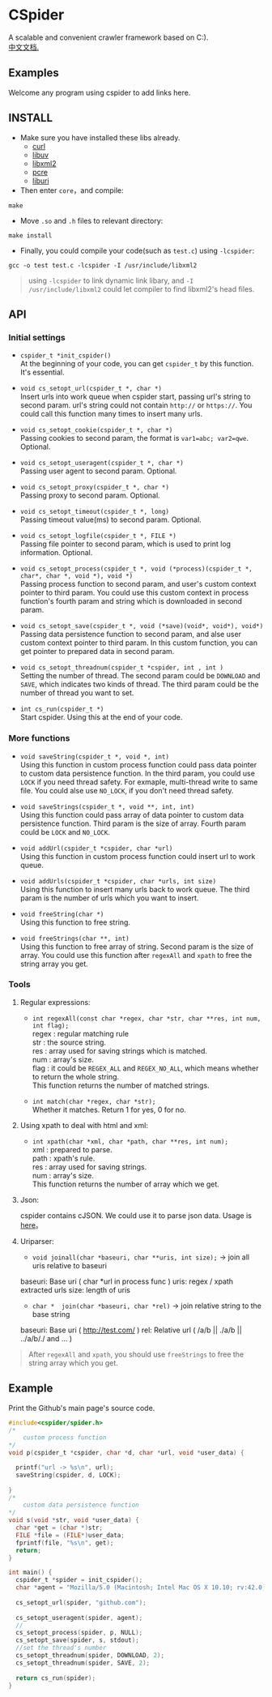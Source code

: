 # CSpider

A scalable and convenient crawler framework based on C:).  
[中文文档.](https://github.com/luohaha/CSpider/wiki/中文文档)

## Examples
Welcome any program using cspider to add links here.

## INSTALL
* Make sure you have installed these libs already.
	* [curl](https://github.com/bagder/curl)
	* [libuv](https://github.com/libuv/libuv)
	* [libxml2](http://xmlsoft.org/index.html)
	* [pcre](http://www.pcre.org)
	* [liburi](https://github.com/nevali/liburi)
* Then enter `core`，and compile:

```
make
```

* Move `.so` and `.h` files to relevant directory:  

```
make install
```

* Finally, you could compile your code(such as `test.c`) using `-lcspider`:  

```
gcc -o test test.c -lcspider -I /usr/include/libxml2
```

> using `-lcspider` to link dynamic link libary, and `-I /usr/include/libxml2` could let compiler to find libxml2's head files.  

## API

### Initial settings
* `cspider_t *init_cspider()`  
	At the beginning of your code, you can get `cspider_t` by this function. It's essential.
	
* `void cs_setopt_url(cspider_t *, char *)`  
	Insert urls into work queue when cspider start, passing url's string to second param. url's string could not contain `http://` or `https://`. You could call this function many times to insert many urls.
	
* `void cs_setopt_cookie(cspider_t *, char *)`  
	Passing cookies to second param, the format is `var1=abc; var2=qwe`. Optional.
	
* `void cs_setopt_useragent(cspider_t *, char *)`  
	Passing user agent to second param. Optional.
	
* `void cs_setopt_proxy(cspider_t *, char *)`  
	Passing proxy to second param. Optional.  
	
* `void cs_setopt_timeout(cspider_t *, long)`  
	Passing timeout value(ms) to second param. Optional.
	
* `void cs_setopt_logfile(cspider_t *, FILE *)`  
	Passing file pointer to second param, which is used to print log information. Optional. 
	
* `void cs_setopt_process(cspider_t *, void (*process)(cspider_t *, char*, char *, void *), void *)`   
	Passing process function to second param, and user's custom context pointer to third param. You could use this custom context in process function's fourth param and string which is downloaded in second param.
	
* `void cs_setopt_save(cspider_t *, void (*save)(void*, void*), void*)`  
	Passing data persistence function to second param, and alse user custom context pointer to third param. In this custom function, you can get pointer to prepared data in second param.
	
* `void cs_setopt_threadnum(cspider_t *cspider, int , int )`  
	Setting the number of thread. The second param could be `DOWNLOAD` and `SAVE`, which indicates two kinds of thread. The third param could be the number of thread you want to set.
	
* `int cs_run(cspider_t *)`  
	Start cspider. Using this at the end of your code.  
	
### More functions

* `void saveString(cspider_t *, void *, int)`  
	Using this function in custom process function could pass data pointer to custom data persistence function. In the third param, you could use `LOCK` if you need thread safety. For exmaple, multi-thread write to same file. You could alse use `NO_LOCK`, if you don't need thread safety. 
	
* `void saveStrings(cspider_t *, void **, int, int)`  
	Using this function could pass array of data pointer to custom data persistence function. Third param is the size of array. Fourth param could be `LOCK` and `NO_LOCK`.  
	
* `void addUrl(cspider_t *cspider, char *url)`  
	Using this function in custom process function could insert url to work queue.  
	
* `void addUrls(cspider_t *cspider, char *urls, int size)`  
	Using this function to insert many urls back to work queue. The third param is the number of urls which you want to insert.  
	
* `void freeString(char *)`  
	Using this function to free string.  
	
* `void freeStrings(char **, int)`  
	Using this function to free array of string. Second param is the size of array. You could use this function after `regexAll` and `xpath` to free the string array you get.
	
### Tools

1. Regular expressions:  

	* `int regexAll(const char *regex, char *str, char **res, int num, int flag);`  
	regex : regular matching rule  
	str : the source string.  
	res : array used for saving strings which is matched.    
	num : array's size.   
	flag : it could be `REGEX_ALL` and `REGEX_NO_ALL`, which means whether to return the whole string.  
	This function returns the number of matched strings.  
	
	* `int match(char *regex, char *str);`  
	Whether it matches. Return 1 for yes, 0 for no.  
	
2. Using xpath to deal with html and xml:

	* `int xpath(char *xml, char *path, char **res, int num);`  
	xml : prepared to parse.  
	path : xpath's rule.  
	res : array used for saving strings.   
	num : array's size.  
	This function returns the number of array which we get.  
	
3. Json:  

	cspider contains cJSON. We could use it to parse json data. Usage is [here](https://github.com/kbranigan/cJSON)。  

4. Uriparser:

	* `void joinall(char *baseuri, char **uris, int size);` -> join all uris relative to baseuri
	
	baseuri: Base uri ( char *url in process func )
	uris: regex / xpath extracted urls
	size: length of uris

	* `char *  join(char *baseuri, char *rel)` -> join relative string to the base string
	
	baseuri: Base uri ( http://test.com/ )
	rel: Relative url ( /a/b || ./a/b || ../a/b/./ and ... )

>After `regexAll` and `xpath`, you should use `freeStrings` to free the string array which you get.

## Example
Print the Github's main page's source code.  

```c
#include<cspider/spider.h>
/*
	custom process function
*/
void p(cspider_t *cspider, char *d, char *url, void *user_data) {

  printf("url -> %s\n", url);
  saveString(cspider, d, LOCK);
  
}
/*
	custom data persistence function
*/
void s(void *str, void *user_data) {
  char *get = (char *)str;
  FILE *file = (FILE*)user_data;
  fprintf(file, "%s\n", get);
  return;
}

int main() {
  cspider_t *spider = init_cspider(); 
  char *agent = "Mozilla/5.0 (Macintosh; Intel Mac OS X 10.10; rv:42.0) Gecko/20100101 Firefox/42.0";
  
  cs_setopt_url(spider, "github.com");
  
  cs_setopt_useragent(spider, agent);
  //
  cs_setopt_process(spider, p, NULL);
  cs_setopt_save(spider, s, stdout);
  //set the thread's number
  cs_setopt_threadnum(spider, DOWNLOAD, 2);
  cs_setopt_threadnum(spider, SAVE, 2);
  
  return cs_run(spider);
}
```  
